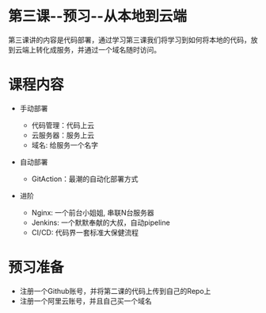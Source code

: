 # 第三课--预习--从本地到云端

第三课讲的内容是代码部署，通过学习第三课我们将学习到如何将本地的代码，放到云端上转化成服务，并通过一个域名随时访问。



# 课程内容

* 手动部署
  * 代码管理：代码上云
  * 云服务器：服务上云
  * 域名: 给服务一个名字

* 自动部署

  * GitAction：最潮的自动化部署方式

* 进阶
  * Nginx: 一个前台小姐姐, 串联N台服务器
  * Jenkins:  一个默默奉献的大叔，自动pipeline
  * CI/CD: 代码界一套标准大保健流程



# 预习准备

* 注册一个Github账号，并将第二课的代码上传到自己的Repo上
* 注册一个阿里云账号，并且自己买一个域名





